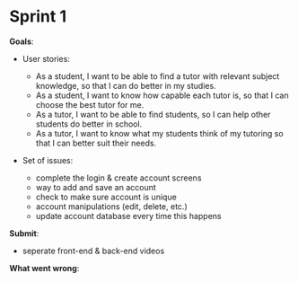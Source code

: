 # Sprint 1

**Goals**:
- User stories:
    - As a student, I want to be able to find a tutor with relevant subject knowledge, so that I can do better in my studies. 
    - As a student, I want to know how capable each tutor is, so that I can choose the best tutor for me.
    - As a tutor, I want to be able to find students, so I can help other students do better in school. 
    - As a tutor, I want to know what my students think of my tutoring so that I can better suit their needs.

- Set of issues:
    - complete the login & create account screens
    - way to add and save an account
    - check to make sure account is unique
    - account manipulations (edit, delete, etc.)
    - update account database every time this happens
    
**Submit**:
- seperate front-end & back-end videos
  
**What went wrong**:
